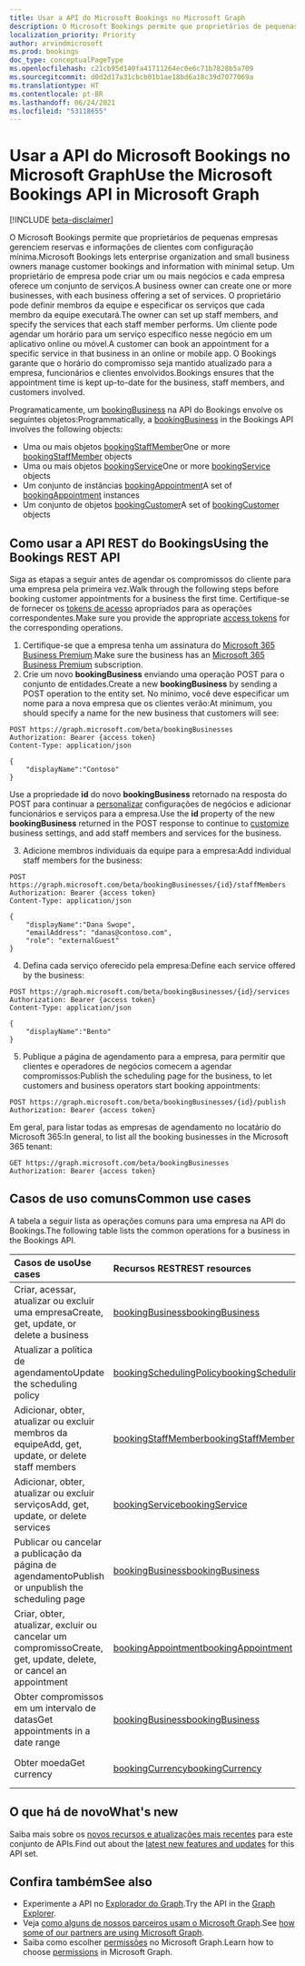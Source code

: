 ```yaml
---
title: Usar a API do Microsoft Bookings no Microsoft Graph
description: O Microsoft Bookings permite que proprietários de pequenas empresas gerenciem reservas e informações de clientes com configuração mínima.
localization_priority: Priority
author: arvindmicrosoft
ms.prod: bookings
doc_type: conceptualPageType
ms.openlocfilehash: c21cb95d140fa41711264ec0e6c71b7828b5a709
ms.sourcegitcommit: d0d2d17a31cbcb01b1ae18bd6a18c39d7077069a
ms.translationtype: HT
ms.contentlocale: pt-BR
ms.lasthandoff: 06/24/2021
ms.locfileid: "53118655"
---
```

# <a name="use-the-microsoft-bookings-api-in-microsoft-graph"></a><span data-ttu-id="f9af0-103">Usar a API do Microsoft Bookings no Microsoft Graph</span><span class="sxs-lookup"><span data-stu-id="f9af0-103">Use the Microsoft Bookings API in Microsoft Graph</span></span>

[!INCLUDE [beta-disclaimer](../../includes/beta-disclaimer.md)]
 
<span data-ttu-id="f9af0-104">O Microsoft Bookings permite que proprietários de pequenas empresas gerenciem reservas e informações de clientes com configuração mínima.</span><span class="sxs-lookup"><span data-stu-id="f9af0-104">Microsoft Bookings lets enterprise organization and small business owners manage customer bookings and information with minimal setup.</span></span> <span data-ttu-id="f9af0-105">Um proprietário de empresa pode criar um ou mais negócios e cada empresa oferece um conjunto de serviços.</span><span class="sxs-lookup"><span data-stu-id="f9af0-105">A business owner can create one or more businesses, with each business offering a set of services.</span></span> <span data-ttu-id="f9af0-106">O proprietário pode definir membros da equipe e especificar os serviços que cada membro da equipe executará.</span><span class="sxs-lookup"><span data-stu-id="f9af0-106">The owner can set up staff members, and specify the services that each staff member performs.</span></span> <span data-ttu-id="f9af0-107">Um cliente pode agendar um horário para um serviço específico nesse negócio em um aplicativo online ou móvel.</span><span class="sxs-lookup"><span data-stu-id="f9af0-107">A customer can book an appointment for a specific service in that business in an online or mobile app.</span></span> <span data-ttu-id="f9af0-108">O Bookings garante que o horário do compromisso seja mantido atualizado para a empresa, funcionários e clientes envolvidos.</span><span class="sxs-lookup"><span data-stu-id="f9af0-108">Bookings ensures that the appointment time is kept up-to-date for the business, staff members, and customers involved.</span></span>

<span data-ttu-id="f9af0-109">Programaticamente, um [bookingBusiness](bookingbusiness.md) na API do Bookings envolve os seguintes objetos:</span><span class="sxs-lookup"><span data-stu-id="f9af0-109">Programmatically, a [bookingBusiness](bookingbusiness.md) in the Bookings API involves the following objects:</span></span>
 
- <span data-ttu-id="f9af0-110">Uma ou mais objetos [bookingStaffMember](bookingstaffmember.md)</span><span class="sxs-lookup"><span data-stu-id="f9af0-110">One or more [bookingStaffMember](bookingstaffmember.md) objects</span></span>
- <span data-ttu-id="f9af0-111">Uma ou mais objetos [bookingService](bookingservice.md)</span><span class="sxs-lookup"><span data-stu-id="f9af0-111">One or more [bookingService](bookingservice.md) objects</span></span>
- <span data-ttu-id="f9af0-112">Um conjunto de instâncias [bookingAppointment](bookingappointment.md)</span><span class="sxs-lookup"><span data-stu-id="f9af0-112">A set of [bookingAppointment](bookingappointment.md) instances</span></span>
- <span data-ttu-id="f9af0-113">Um conjunto de objetos [bookingCustomer](bookingcustomer.md)</span><span class="sxs-lookup"><span data-stu-id="f9af0-113">A set of [bookingCustomer](bookingcustomer.md) objects</span></span>

## <a name="using-the-bookings-rest-api"></a><span data-ttu-id="f9af0-114">Como usar a API REST do Bookings</span><span class="sxs-lookup"><span data-stu-id="f9af0-114">Using the Bookings REST API</span></span>

<span data-ttu-id="f9af0-115">Siga as etapas a seguir antes de agendar os compromissos do cliente para uma empresa pela primeira vez.</span><span class="sxs-lookup"><span data-stu-id="f9af0-115">Walk through the following steps before booking customer appointments for a business the first time.</span></span> <span data-ttu-id="f9af0-116">Certifique-se de fornecer os [tokens de acesso](/graph/auth-overview) apropriados para as operações correspondentes.</span><span class="sxs-lookup"><span data-stu-id="f9af0-116">Make sure you provide the appropriate [access tokens](/graph/auth-overview) for the corresponding operations.</span></span>

1. <span data-ttu-id="f9af0-117">Certifique-se que a empresa tenha um assinatura do [Microsoft 365 Business Premium](https://products.office.com/pt-BR/business/office-365-business-premium).</span><span class="sxs-lookup"><span data-stu-id="f9af0-117">Make sure the business has an [Microsoft 365 Business Premium](https://products.office.com/pt-BR/business/office-365-business-premium) subscription.</span></span>
2. <span data-ttu-id="f9af0-118">Crie um novo **bookingBusiness** enviando uma operação POST para o conjunto de entidades.</span><span class="sxs-lookup"><span data-stu-id="f9af0-118">Create a new **bookingBusiness** by sending a POST operation to the entity set.</span></span> <span data-ttu-id="f9af0-119">No mínimo, você deve especificar um nome para a nova empresa que os clientes verão:</span><span class="sxs-lookup"><span data-stu-id="f9af0-119">At minimum, you should specify a name for the new business that customers will see:</span></span>
<!-- { "blockType": "ignored" } -->
```http
POST https://graph.microsoft.com/beta/bookingBusinesses
Authorization: Bearer {access token}
Content-Type: application/json

{
    "displayName":"Contoso"
}
```
<span data-ttu-id="f9af0-120">Use a propriedade **id** do novo **bookingBusiness** retornado na resposta do POST para continuar a [personalizar](../api/bookingbusiness-update.md) configurações de negócios e adicionar funcionários e serviços para a empresa.</span><span class="sxs-lookup"><span data-stu-id="f9af0-120">Use the **id** property of the new **bookingBusiness** returned in the POST response to continue to [customize](../api/bookingbusiness-update.md) business settings, and add staff members and services for the business.</span></span>

3. <span data-ttu-id="f9af0-121">Adicione membros individuais da equipe para a empresa:</span><span class="sxs-lookup"><span data-stu-id="f9af0-121">Add individual staff members for the business:</span></span>
<!-- { "blockType": "ignored" } -->
```http
POST https://graph.microsoft.com/beta/bookingBusinesses/{id}/staffMembers
Authorization: Bearer {access token}
Content-Type: application/json

{
    "displayName":"Dana Swope",
    "emailAddress": "danas@contoso.com",
    "role": "externalGuest"
}
```
4. <span data-ttu-id="f9af0-122">Defina cada serviço oferecido pela empresa:</span><span class="sxs-lookup"><span data-stu-id="f9af0-122">Define each service offered by the business:</span></span>
<!-- { "blockType": "ignored" } -->
```http
POST https://graph.microsoft.com/beta/bookingBusinesses/{id}/services
Authorization: Bearer {access token}
Content-Type: application/json

{
    "displayName":"Bento"
}
```
5. <span data-ttu-id="f9af0-123">Publique a página de agendamento para a empresa, para permitir que clientes e operadores de negócios comecem a agendar compromissos:</span><span class="sxs-lookup"><span data-stu-id="f9af0-123">Publish the scheduling page for the business, to let customers and business operators start booking appointments:</span></span>
<!-- { "blockType": "ignored" } -->
```http
POST https://graph.microsoft.com/beta/bookingBusinesses/{id}/publish
Authorization: Bearer {access token}
```

<span data-ttu-id="f9af0-124">Em geral, para listar todas as empresas de agendamento no locatário do Microsoft 365:</span><span class="sxs-lookup"><span data-stu-id="f9af0-124">In general, to list all the booking businesses in the Microsoft 365 tenant:</span></span>
<!-- { "blockType": "ignored" } -->
```http
GET https://graph.microsoft.com/beta/bookingBusinesses
Authorization: Bearer {access token}
```

## <a name="common-use-cases"></a><span data-ttu-id="f9af0-125">Casos de uso comuns</span><span class="sxs-lookup"><span data-stu-id="f9af0-125">Common use cases</span></span> 

<span data-ttu-id="f9af0-126">A tabela a seguir lista as operações comuns para uma empresa na API do Bookings.</span><span class="sxs-lookup"><span data-stu-id="f9af0-126">The following table lists the common operations for a business in the Bookings API.</span></span>

| <span data-ttu-id="f9af0-127">Casos de uso</span><span class="sxs-lookup"><span data-stu-id="f9af0-127">Use cases</span></span>        | <span data-ttu-id="f9af0-128">Recursos REST</span><span class="sxs-lookup"><span data-stu-id="f9af0-128">REST resources</span></span> | <span data-ttu-id="f9af0-129">Confira também</span><span class="sxs-lookup"><span data-stu-id="f9af0-129">See also</span></span> |
|:---------------|:--------|:----------|
| <span data-ttu-id="f9af0-130">Criar, acessar, atualizar ou excluir uma empresa</span><span class="sxs-lookup"><span data-stu-id="f9af0-130">Create, get, update, or delete a business</span></span> | [<span data-ttu-id="f9af0-131">bookingBusiness</span><span class="sxs-lookup"><span data-stu-id="f9af0-131">bookingBusiness</span></span>](bookingbusiness.md) | [<span data-ttu-id="f9af0-132">Métodos de bookingBusiness</span><span class="sxs-lookup"><span data-stu-id="f9af0-132">Methods of bookingBusiness</span></span>](bookingbusiness.md#methods) |
| <span data-ttu-id="f9af0-133">Atualizar a política de agendamento</span><span class="sxs-lookup"><span data-stu-id="f9af0-133">Update the scheduling policy</span></span> | [<span data-ttu-id="f9af0-134">bookingSchedulingPolicy</span><span class="sxs-lookup"><span data-stu-id="f9af0-134">bookingSchedulingPolicy</span></span>](bookingschedulingpolicy.md) | [<span data-ttu-id="f9af0-135">Atualizar um bookingBusiness</span><span class="sxs-lookup"><span data-stu-id="f9af0-135">Update a bookingBusiness</span></span>](../api/bookingbusiness-update.md) |
| <span data-ttu-id="f9af0-136">Adicionar, obter, atualizar ou excluir membros da equipe</span><span class="sxs-lookup"><span data-stu-id="f9af0-136">Add, get, update, or delete staff members</span></span> | [<span data-ttu-id="f9af0-137">bookingStaffMember</span><span class="sxs-lookup"><span data-stu-id="f9af0-137">bookingStaffMember</span></span>](bookingstaffmember.md) | [<span data-ttu-id="f9af0-138">Métodos de bookingStaffMember</span><span class="sxs-lookup"><span data-stu-id="f9af0-138">Methods of bookingStaffMember</span></span>](bookingstaffmember.md#methods)  |
| <span data-ttu-id="f9af0-139">Adicionar, obter, atualizar ou excluir serviços</span><span class="sxs-lookup"><span data-stu-id="f9af0-139">Add, get, update, or delete services</span></span> | [<span data-ttu-id="f9af0-140">bookingService</span><span class="sxs-lookup"><span data-stu-id="f9af0-140">bookingService</span></span>](bookingservice.md) | [<span data-ttu-id="f9af0-141">Métodos de bookingService</span><span class="sxs-lookup"><span data-stu-id="f9af0-141">Methods of bookingService</span></span>](bookingservice.md#methods)  |
| <span data-ttu-id="f9af0-142">Publicar ou cancelar a publicação da página de agendamento</span><span class="sxs-lookup"><span data-stu-id="f9af0-142">Publish or unpublish the scheduling page</span></span> | [<span data-ttu-id="f9af0-143">bookingBusiness</span><span class="sxs-lookup"><span data-stu-id="f9af0-143">bookingBusiness</span></span>](bookingbusiness.md) | [<span data-ttu-id="f9af0-144">publish</span><span class="sxs-lookup"><span data-stu-id="f9af0-144">publish</span></span>](../api/bookingbusiness-publish.md) <br> [<span data-ttu-id="f9af0-145">unpublish</span><span class="sxs-lookup"><span data-stu-id="f9af0-145">unpublish</span></span>](../api/bookingbusiness-unpublish.md) |
| <span data-ttu-id="f9af0-146">Criar, obter, atualizar, excluir ou cancelar um compromisso</span><span class="sxs-lookup"><span data-stu-id="f9af0-146">Create, get, update, delete, or cancel an appointment</span></span> | [<span data-ttu-id="f9af0-147">bookingAppointment</span><span class="sxs-lookup"><span data-stu-id="f9af0-147">bookingAppointment</span></span>](bookingappointment.md) | [<span data-ttu-id="f9af0-148">Métodos de bookingAppointment</span><span class="sxs-lookup"><span data-stu-id="f9af0-148">Methods of bookingAppointment</span></span>](bookingappointment.md#methods)  |
| <span data-ttu-id="f9af0-149">Obter compromissos em um intervalo de datas</span><span class="sxs-lookup"><span data-stu-id="f9af0-149">Get appointments in a date range</span></span> | [<span data-ttu-id="f9af0-150">bookingBusiness</span><span class="sxs-lookup"><span data-stu-id="f9af0-150">bookingBusiness</span></span>](bookingbusiness.md) | [<span data-ttu-id="f9af0-151">Listar o calendarView do Bookings</span><span class="sxs-lookup"><span data-stu-id="f9af0-151">List Bookings calendarView</span></span>](../api/bookingbusiness-list-calendarview.md) |
| <span data-ttu-id="f9af0-152">Obter moeda</span><span class="sxs-lookup"><span data-stu-id="f9af0-152">Get currency</span></span> | [<span data-ttu-id="f9af0-153">bookingCurrency</span><span class="sxs-lookup"><span data-stu-id="f9af0-153">bookingCurrency</span></span>](bookingcurrency.md) | [<span data-ttu-id="f9af0-154">Métodos de bookingCurrency</span><span class="sxs-lookup"><span data-stu-id="f9af0-154">Methods of bookingCurrency</span></span>](bookingcurrency.md#methods) |

## <a name="whats-new"></a><span data-ttu-id="f9af0-155">O que há de novo</span><span class="sxs-lookup"><span data-stu-id="f9af0-155">What's new</span></span>
<span data-ttu-id="f9af0-156">Saiba mais sobre os [novos recursos e atualizações mais recentes](/graph/whats-new-overview) para este conjunto de APIs.</span><span class="sxs-lookup"><span data-stu-id="f9af0-156">Find out about the [latest new features and updates](/graph/whats-new-overview) for this API set.</span></span>

## <a name="see-also"></a><span data-ttu-id="f9af0-157">Confira também</span><span class="sxs-lookup"><span data-stu-id="f9af0-157">See also</span></span>

- <span data-ttu-id="f9af0-158">Experimente a API no [Explorador do Graph](https://developer.microsoft.com/graph/graph-explorer).</span><span class="sxs-lookup"><span data-stu-id="f9af0-158">Try the API in the [Graph Explorer](https://developer.microsoft.com/graph/graph-explorer).</span></span>
- <span data-ttu-id="f9af0-159">Veja [como alguns de nossos parceiros usam o Microsoft Graph](https://developer.microsoft.com/graph/partners).</span><span class="sxs-lookup"><span data-stu-id="f9af0-159">See [how some of our partners are using Microsoft Graph](https://developer.microsoft.com/graph/partners).</span></span>
- <span data-ttu-id="f9af0-160">Saiba como escolher [permissões](/graph/permissions-reference) no Microsoft Graph.</span><span class="sxs-lookup"><span data-stu-id="f9af0-160">Learn how to choose [permissions](/graph/permissions-reference) in Microsoft Graph.</span></span>



